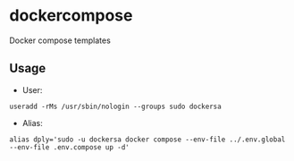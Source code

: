 # dockercompose
Docker compose templates

## Usage

- User:

```
useradd -rMs /usr/sbin/nologin --groups sudo dockersa
```

- Alias:

```
alias dply='sudo -u dockersa docker compose --env-file ../.env.global --env-file .env.compose up -d'
```
